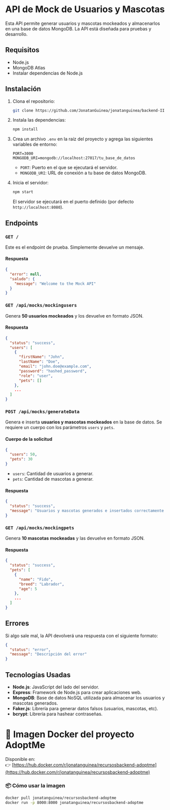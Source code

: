 
# API de Mock de Usuarios y Mascotas

Esta API permite generar usuarios y mascotas mockeados y almacenarlos en una base de datos MongoDB. La API está diseñada para pruebas y desarrollo.

## Requisitos

- Node.js
- MongoDB Atlas
- Instalar dependencias de Node.js

## Instalación

1. Clona el repositorio:

   ```bash
   git clone https://github.com/JonatanGuinea/jonatanguinea/backend-III-coderhouse.git
   ```

2. Instala las dependencias:

   ```bash
   npm install
   ```

3. Crea un archivo `.env` en la raíz del proyecto y agrega las siguientes variables de entorno:

   ```env
   PORT=3000
   MONGODB_URI=mongodb://localhost:27017/tu_base_de_datos
   ```

   - `PORT`: Puerto en el que se ejecutará el servidor.
   - `MONGODB_URI`: URL de conexión a tu base de datos MongoDB.

4. Inicia el servidor:

   ```bash
   npm start
   ```

   El servidor se ejecutará en el puerto definido (por defecto `http://localhost:8080`).

## Endpoints

### `GET /`

Este es el endpoint de prueba. Simplemente devuelve un mensaje.

#### Respuesta

```json
{
  "error": null,
  "saludo": {
    "message": "Welcome to the Mock API"
  }
}
```

### `GET /api/mocks/mockingusers`

Genera **50 usuarios mockeados** y los devuelve en formato JSON.

#### Respuesta

```json
{
  "status": "success",
  "users": [
    {
      "firstName": "John",
      "lastName": "Doe",
      "email": "john.doe@example.com",
      "password": "hashed_password",
      "role": "user",
      "pets": []
    },
    ...
  ]
}
```

### `POST /api/mocks/generateData`

Genera e inserta **usuarios y mascotas mockeados** en la base de datos. Se requiere un cuerpo con los parámetros `users` y `pets`.

#### Cuerpo de la solicitud

```json
{
  "users": 50,
  "pets": 30
}
```

- `users`: Cantidad de usuarios a generar.
- `pets`: Cantidad de mascotas a generar.

#### Respuesta

```json
{
  "status": "success",
  "message": "Usuarios y mascotas generados e insertados correctamente."
}
```

### `GET /api/mocks/mockingpets`

Genera **10 mascotas mockeadas** y las devuelve en formato JSON.

#### Respuesta

```json
{
  "status": "success",
  "pets": [
    {
      "name": "Fido",
      "breed": "Labrador",
      "age": 5
    },
    ...
  ]
}
```

## Errores

Si algo sale mal, la API devolverá una respuesta con el siguiente formato:

```json
{
  "status": "error",
  "message": "Descripción del error"
}
```

## Tecnologías Usadas

- **Node.js**: JavaScript del lado del servidor.
- **Express**: Framework de Node.js para crear aplicaciones web.
- **MongoDB**: Base de datos NoSQL utilizada para almacenar los usuarios y mascotas generados.
- **Faker.js**: Librería para generar datos falsos (usuarios, mascotas, etc).
- **bcrypt**: Librería para hashear contraseñas.


# 🚀 Imagen Docker del proyecto AdoptMe

Disponible en:  
👉 [https://hub.docker.com/r/jonatanguinea/recursosbackend-adoptme](https://hub.docker.com/r/jonatanguinea/recursosbackend-adoptme)

### 📦 Cómo usar la imagen

```bash
docker pull jonatanguinea/recursosbackend-adoptme
docker run -p 8000:8000 jonatanguinea/recursosbackend-adoptme